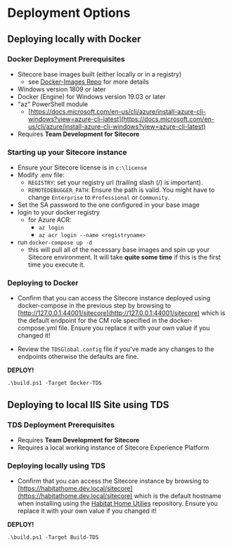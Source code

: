 # Deployment Options

## Deploying locally with Docker

### Docker Deployment Prerequisites

- Sitecore base images built (either locally or in a registry)
  - see [Docker-Images Repo](https://github.com/sitecore/docker-images) for more details
- Windows version 1809 or later
- Docker (Engine) for Windows version 19.03 or later
- "az" PowerShell module
  - [https://docs.microsoft.com/en-us/cli/azure/install-azure-cli-windows?view=azure-cli-latest](https://docs.microsoft.com/en-us/cli/azure/install-azure-cli-windows?view=azure-cli-latest)
- Requires **Team Development for Sitecore**

### Starting up your Sitecore instance

- Ensure your Sitecore license is in `c:\license`
- Modify .env file:
  - `REGISTRY`: set your registry url (trailing slash (/) is important).
  - `REMOTEDEBUGGER_PATH`: Ensure the path is valid. You might have to change `Enterprise` to `Professional` or `Community`.
- Set the SA password to the one configured in your base image
- login to your docker registry
  - for Azure ACR:
    - `az login`
    - `az acr login --name <registryname>`
- run `docker-compose up -d`
  - this will pull all of the necessary base images and spin up your Sitecore environment. It will take **quite some time** if this is the first time you execute it.

### Deploying to Docker

- Confirm that you can access the Sitecore instance deployed using docker-compose in the previous step by browsing to [http://127.0.0.1:44001/sitecore](http://127.0.0.1:44001/sitecore) which is the default endpoint for the CM role specified in the docker-compose.yml file. Ensure you replace it with your own value if you changed it!

- Review the `TDSGlobal.config` file if you've made any changes to the endpoints otherwise the defaults are fine.

**DEPLOY!**

`.\build.ps1 -Target Docker-TDS`

## Deploying to local IIS Site using TDS

### TDS Deployment Prerequisites

- Requires **Team Development for Sitecore**
- Requires a local working instance of Sitecore Experience Platform

### Deploying locally using TDS

- Confirm that you can access the Sitecore instance by browsing to [https://habitathome.dev.local/sitecore](https://habitathome.dev.local/sitecore) which is the default hostname when installing using the [Habitat Home Utilies](https://github.com/sitecore/sitecore.habitathome.utilities) repository. Ensure you replace it with your own value if you changed it!

**DEPLOY!**

`.\build.ps1 -Target Build-TDS`
